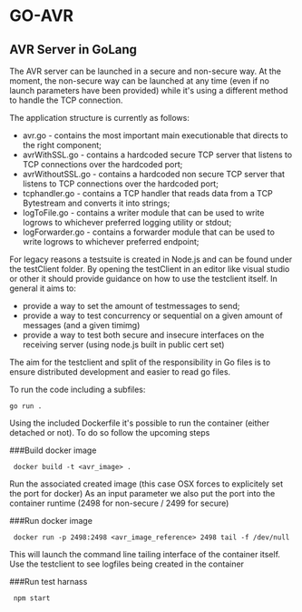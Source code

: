 # GO-AVR
## AVR Server in GoLang

The AVR server can be launched in a secure and non-secure way. At the moment, the non-secure way can be launched at any time (even  if no launch parameters have been provided) while it's using a different method to handle the TCP connection.

The application structure is currently as follows:
* avr.go  - contains the most important main executionable that directs to the right component;
* avrWithSSL.go - contains a hardcoded secure TCP server that listens to TCP connections over the hardcoded port;
* avrWithoutSSL.go - contains a hardcoded non secure TCP server that listens to TCP connections over the hardcoded port;
* tcphandler.go - contains a TCP handler that reads data from a TCP Bytestream and converts it into strings;
* logToFile.go - contains a writer module that can be used to write logrows to whichever preferred logging utility or stdout;
* logForwarder.go - contains a forwarder module that can be used to write logrows to whichever preferred endpoint;

For legacy reasons a testsuite is created in Node.js and can be found under the testClient folder. By opening the testClient in an editor like visual studio or other it should provide guidance on how to use the testclient itself. In general it aims to:
* provide a way to set the amount of testmessages to send;
* provide a way to test concurrency or sequential on a given amount of messages (and a given timimg)
* provide a way to test both secure and insecure interfaces on the receiving server (using node.js built in public cert set)

The aim for the testclient and split of the responsibility in Go files is to ensure  distributed development and easier to read go files.

To run the code including a subfiles:
```
go run .
```

Using the included Dockerfile it's possible to run the container (either detached or not). To do so follow the upcoming steps

###Build docker image
```
 docker build -t <avr_image> .
```

Run the associated created image (this case OSX forces to explicitely set the port for docker) As an input parameter we also put the port into  the container runtime (2498 for non-secure / 2499 for secure)

###Run docker image
```
 docker run -p 2498:2498 <avr_image_reference> 2498 tail -f /dev/null
```

This will launch the command line tailing interface of the container itself. Use the testclient to see logfiles being created in the container

###Run test harnass
```
 npm start
```
